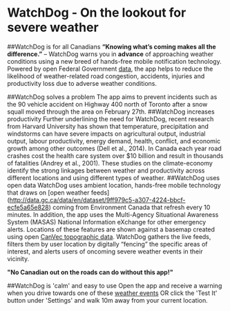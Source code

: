 WatchDog - On the lookout for severe weather
===========

##WatchDog is for all Canadians
**“Knowing what’s coming makes all the difference.”** – WatchDog warns you in **advance** of approaching weather conditions using a new breed of hands-free mobile notification technology. Powered by open Federal Government [data](http://data.gc.ca/data/en/dataset/9ff979c5-a307-4224-bbcf-ecfe5a65e828), the app helps to reduce the likelihood of weather-related road congestion, accidents, injuries and productivity loss due to adverse weather conditions. 

##WatchDog solves a problem
The app aims to prevent incidents such as the 90 vehicle accident on Highway 400 north of Toronto after a snow squall moved through the area on February 27th.
##WatchDog increases productivity
Further underlining the need for WatchDog, recent research from Harvard University has shown that temperature, precipitation and windstorms can have severe impacts on agricultural output, industrial output, labour productivity, energy demand, health, conflict, and economic growth among other outcomes (Dell et al., 2014). In Canada each year road crashes cost the health care system over $10 billion and result in thousands of fatalities (Andrey et al., 2001). These studies on the climate-economy identify the strong linkages between weather and productivity across different locations and using different types of weather.
##WatchDog uses open data
WatchDog uses ambient location, hands-free mobile technology that draws on [open weather feeds] (http://data.gc.ca/data/en/dataset/9ff979c5-a307-4224-bbcf-ecfe5a65e828) coming from Environment Canada that refresh every 10 minutes. In addition, the app uses the Multi-Agency Situational Awareness System (MASAS) National Information eXchange for other emergency alerts. Locations of these features are shown against a basemap created using open [CanVec topographic data](http://data.gc.ca/data/en/dataset?q=canvec&sort=relevance+asc&res_format=SHAPE). WatchDog gathers the live feeds, filters them by user location by digitally “fencing” the specific areas of interest, and alerts users of oncoming severe weather events in their vicinity.

**"No Canadian out on the roads can do without this app!"**

##WatchDog is 'calm' and easy to use
Open the app and receive a warning when you drive towards one of these [weather events](http://www.arcgis.com/home/webmap/viewer.html?webmap=8c9fd485a1c24ea2af63c77c23d858d4) OR click the 'Test It' button under 'Settings' and walk 10m away from your current location.
